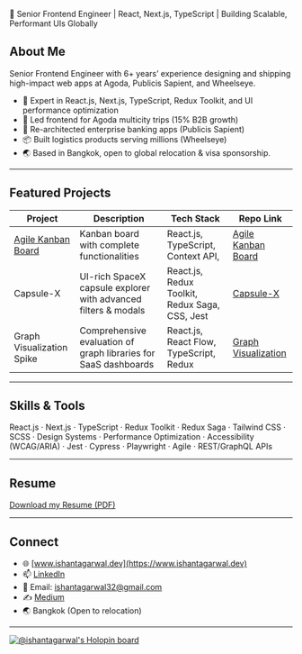 🚀 Senior Frontend Engineer | React, Next.js, TypeScript | Building Scalable, Performant UIs Globally

## About Me

Senior Frontend Engineer with 6+ years’ experience designing and shipping high-impact web apps at Agoda, Publicis Sapient, and Wheelseye.

- 🔧 Expert in React.js, Next.js, TypeScript, Redux Toolkit, and UI performance optimization
- 🚀 Led frontend for Agoda multicity trips (15% B2B growth)
- 🏦 Re-architected enterprise banking apps (Publicis Sapient)
- 📦 Built logistics products serving millions (Wheelseye)
- 🌏 Based in Bangkok, open to global relocation & visa sponsorship.

---

## Featured Projects

| Project                    | Description                                                        | Tech Stack                                    | Repo Link  |
|----------------------------|--------------------------------------------------------------------|-----------------------------------------------|------------|
| [Agile Kanban Board](https://agile-kanban-board.vercel.app)         | Kanban board with complete functionalities                          | React.js, TypeScript, Context API,            | [Agile Kanban Board](https://github.com/ishantagarwal00/agile-kanban-board)  |
| Capsule-X                  | UI-rich SpaceX capsule explorer with advanced filters & modals      | React.js, Redux Toolkit, Redux Saga, CSS, Jest| [Capsule-X](https://github.com/ishantagarwal00/capsule-x)  |
| Graph Visualization Spike  | Comprehensive evaluation of graph libraries for SaaS dashboards     | React.js, React Flow, TypeScript, Redux       | [Graph Visualization](https://github.com/ishantagarwal00/graph-visualisation-spike)  |


---

## Skills & Tools

React.js · Next.js · TypeScript · Redux Toolkit · Redux Saga · Tailwind CSS · SCSS · Design Systems · Performance Optimization · Accessibility (WCAG/ARIA) · Jest · Cypress · Playwright · Agile · REST/GraphQL APIs

---

## Resume
[Download my Resume (PDF)](https://drive.google.com/file/d/1BzWwAhkFRB1LJuSu9iKXASssJodXoh9R/view?usp=sharing)

---

## Connect
- 🌐 [www.ishantagarwal.dev](https://www.ishantagarwal.dev)
- 📫 [LinkedIn](https://www.linkedin.com/in/ishant-agarwal/)  
- 📨 Email: ishantagarwal32@gmail.com
- ✍️ [Medium](https://medium.com/@ishantagarwal)
- 🌏 Bangkok (Open to relocation)

---

[![@ishantagarwal's Holopin board](https://holopin.io/api/user/board?user=ishantagarwal)](https://holopin.io/@ishantagarwal)

<!--
**ishantagarwal00/ishantagarwal00** is a ✨ _special_ ✨ repository because its `README.md` (this file) appears on your GitHub profile.

Here are some ideas to get you started:

- 🔭 I’m currently working on ...
- 🌱 I’m currently learning ...
- 👯 I’m looking to collaborate on ...
- 🤔 I’m looking for help with ...
- 💬 Ask me about ...
- 📫 How to reach me: ...
- 😄 Pronouns: ...
- ⚡ Fun fact: ...
-->
